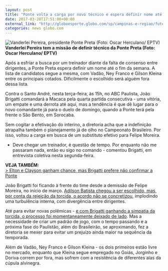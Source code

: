 ```yaml
---
layout: post
title: "Ponte volta a carga por novo técnico e espera definir nome até fim da semana "
date: 2017-03-20T17:51:00+00:00
external_link: "http://globoesporte.globo.com/sp/campinas-e-regiao/futebol/times/ponte-preta/noticia/2017/03/ponte-volta-carga-por-novo-tecnico-e-espera-definir-nome-ate-fim-da-semana.html"
categories: news globo.com
---
```

 ![Vanderlei Pereira, presidente Ponte Preta (Foto: Oscar Herculano/ EPTV)](http://s2.glbimg.com/gtR0lorjZerWOdDSZb_9jUWtbWU=/276x98:648x590/300x397/s.glbimg.com/es/ge/f/original/2017/02/13/vanderleipeireira.3.jpg "Vanderlei Pereira, presidente Ponte Preta (Foto: Oscar Herculano/ EPTV)")**Vanderlei Pereira tem a missão de definir técnico da Ponte Preta (Foto: Oscar Herculano/ EPTV)**

Após a esfriar a busca por um treinador diante da falta de consenso entre dirigentes, a Ponte Preta espera definir um nome até o fim da semana. A lista de candidatos segue a mesma, com Vadão, Ney Franco e Gilson Kleina entre os principais cotados. Dificilmente o escolhido será alguém fora dessa lista.&nbsp;

Contra o Santo André, nesta terça-feira, às 15h, no ABC Paulista, João Brigatti comandará a Macaca pela quarta partida consecutiva - uma vitória, um empate e uma derrota até aqui, mas a tendência é que dê lugar para o novo comandante já para o duelo de domingo, quando a Ponte terá pela frente o São Bento, em Sorocaba.&nbsp;

Sem cogitar a efetivação do interino, a diretoria acha que a indefinição atrapalha também o planejamento já de olho no Campeonato Brasileiro. Por isso, voltou a carga em busca de um substituto efetivo para Felipe Moreira.&nbsp;

- Deve chegar um treinador, é questão de tempo. Por enquanto não me passaram nada, então eu sigo no comando - comentou Brigatti, em entrevista coletiva nesta segunda-feira.&nbsp;

**VEJA TAMBÉM:**  
[\>&nbsp;Elton e Clayson ganham chance, mas Brigatti prefere não confirmar a Ponte](http://globoesporte.globo.com/sp/campinas-e-regiao/futebol/times/ponte-preta/noticia/2017/03/elton-e-clayson-ganham-chance-mas-brigatti-prefere-nao-confirmar-ponte.html)

João Brigatti foi ficando à frente do time desde a demissão de Felipe Moreira, no início de março. [Adilson Batista chegou a ser escolhido, mas, por conta da rejeição da torcida, o acordo não se concretizou](http://globoesporte.globo.com/sp/campinas-e-regiao/futebol/times/ponte-preta/noticia/2017/03/repercussao-negativa-faz-ponte-abrir-mao-de-adilson-e-buscar-outro-tecnico.html), implodindo uma turbulência interna, com divergência entre dirigentes.

Até para evitar novas polêmicas - [e com Brigatti ganhando a simpatia da torcida, o processo foi momentaneamente deixado de lado](http://globoesporte.globo.com/sp/campinas-e-regiao/futebol/times/ponte-preta/noticia/2017/03/brigatti-reaproxima-time-da-torcida-e-ganha-forca-no-comando-da-ponte.html). Mas a necessidade de criar um padrão de jogo, com o tempo passando e a próxima fase do Paulistão, além do Brasileirão, se aproximando, fez a diretoria se mexer para evitar um prejuízo ainda maior na sequência da temporada. &nbsp;

Além de Vadão, Ney Franco e Gilson Kleina - os dois primeiros estão livre no mercado, enquanto que Kleina segue empregado no Goiás, Jorginho e Doriva correm por fora, mas sofrem com a resistência de diferentes alas da cúpula alvinegra.&nbsp;

